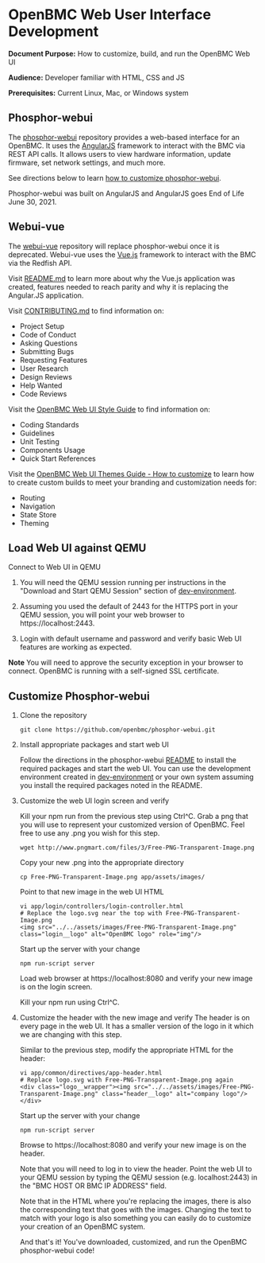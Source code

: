 # OpenBMC Web User Interface Development

**Document Purpose:** How to customize, build, and run the OpenBMC Web UI

**Audience:** Developer familiar with HTML, CSS and JS

**Prerequisites:** Current Linux, Mac, or Windows system

## Phosphor-webui

The [phosphor-webui](https://github.com/openbmc/phosphor-webui) repository
provides a web-based interface for an OpenBMC. It uses the
[AngularJS](https://angularjs.org/) framework to interact with the BMC via REST API calls. It allows users
to view hardware information, update firmware, set network settings, and much
more.

See directions below to learn [how to customize
phosphor-webui](#customize-phosphor-webui).

Phosphor-webui was built on AngularJS and AngularJS goes End of Life June 30, 2021.

## Webui-vue

The [webui-vue](https://github.com/openbmc/webui-vue) repository
will replace phosphor-webui once it is deprecated. Webui-vue uses the
[Vue.js](https://vuejs.org/) framework to interact with the BMC via the
Redfish API.

Visit [README.md](https://github.com/openbmc/webui-vue/blob/master/README.md) to
learn more about why the Vue.js application was created, features needed to reach parity and why it is
replacing the Angular.JS application.

Visit [CONTRIBUTING.md](https://github.com/openbmc/webui-vue/blob/master/CONTRIBUTING.md)
to find information on:

- Project Setup
- Code of Conduct
- Asking Questions
- Submitting Bugs
- Requesting Features
- User Research
- Design Reviews
- Help Wanted
- Code Reviews

Visit the [OpenBMC Web UI Style Guide](https://openbmc.github.io/webui-vue/)
to find information on:

- Coding Standards
- Guidelines
- Unit Testing
- Components Usage
- Quick Start References

Visit the [OpenBMC Web UI Themes Guide - How to customize](https://openbmc.github.io/webui-vue/themes/customize.html)
to learn how to create custom builds to meet your branding and customization
needs for:

- Routing
- Navigation
- State Store
- Theming

## Load Web UI against QEMU

Connect to Web UI in QEMU

1. You will need the QEMU session running per instructions in the
   "Download and Start QEMU Session" section of
   [dev-environment](https://github.com/openbmc/docs/blob/master/development/dev-environment.md).

2. Assuming you used the default of 2443 for the HTTPS port in your QEMU
   session, you will point your web browser to https://localhost:2443.

3. Login with default username and password and verify basic Web UI features are
   working as expected.

**Note** You will need to approve the security exception in your browser to
connect. OpenBMC is running with a self-signed SSL certificate.

## Customize Phosphor-webui

1. Clone the repository

   ```
   git clone https://github.com/openbmc/phosphor-webui.git
   ```

2. Install appropriate packages and start web UI

   Follow the directions in the phosphor-webui [README](https://github.com/openbmc/phosphor-webui/blob/master/README.md)
   to install the required packages and start the web UI. You can use the
   development environment created in [dev-environment](https://github.com/openbmc/docs/blob/master/development/dev-environment.md)
   or your own system assuming you install the required packages noted in the
   README.

3. Customize the web UI login screen and verify

   Kill your npm run from the previous step using Ctrl^C. Grab a png that you
   will use to represent your customized version of OpenBMC. Feel free to use
   any .png you wish for this step.

   ```
   wget http://www.pngmart.com/files/3/Free-PNG-Transparent-Image.png
   ```

   Copy your new .png into the appropriate directory

   ```
   cp Free-PNG-Transparent-Image.png app/assets/images/
   ```

   Point to that new image in the web UI HTML

   ```
   vi app/login/controllers/login-controller.html
   # Replace the logo.svg near the top with Free-PNG-Transparent-Image.png
   <img src="../../assets/images/Free-PNG-Transparent-Image.png" class="login__logo" alt="OpenBMC logo" role="img"/>
   ```

   Start up the server with your change

   ```
   npm run-script server
   ```

   Load web browser at https://localhost:8080 and verify your new image is on
   the login screen.

   Kill your npm run using Ctrl^C.

4. Customize the header with the new image and verify
   The header is on every page in the web UI. It has a smaller version of the
   logo in it which we are changing with this step.

   Similar to the previous step, modify the appropriate HTML for the header:

   ```
   vi app/common/directives/app-header.html
   # Replace logo.svg with Free-PNG-Transparent-Image.png again
   <div class="logo__wrapper"><img src="../../assets/images/Free-PNG-Transparent-Image.png" class="header__logo" alt="company logo"/></div>
   ```

   Start up the server with your change

   ```
   npm run-script server
   ```

   Browse to https://localhost:8080 and verify your new image is on the header.

   Note that you will need to log in to view the header. Point the web UI to your
   QEMU session by typing the QEMU session (e.g. localhost:2443) in the "BMC HOST
   OR BMC IP ADDRESS" field.

   Note that in the HTML where you're replacing the images, there is also the
   corresponding text that goes with the images. Changing the text to match
   with your logo is also something you can easily do to customize your creation
   of an OpenBMC system.

   And that's it! You've downloaded, customized, and run the OpenBMC
   phosphor-webui code!
